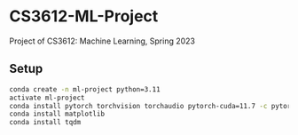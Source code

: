 # CS3612-ML-Project
Project of CS3612: Machine Learning, Spring 2023

## Setup
```sh
conda create -n ml-project python=3.11
activate ml-project
conda install pytorch torchvision torchaudio pytorch-cuda=11.7 -c pytorch -c nvidia
conda install matplotlib
conda install tqdm
```